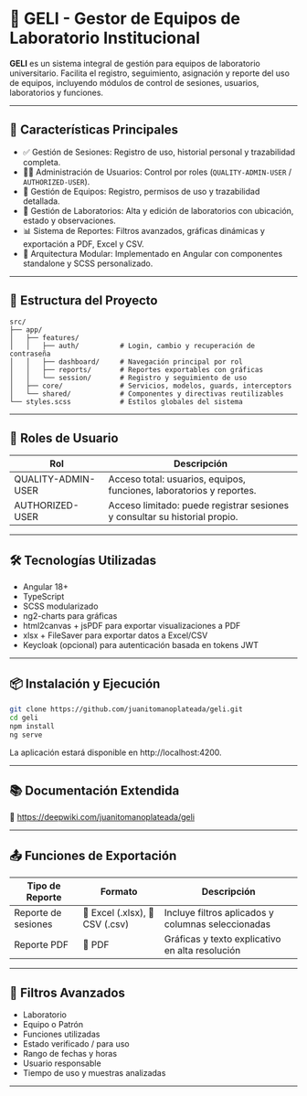 # 🚀 GELI - Gestor de Equipos de Laboratorio Institucional

**GELI** es un sistema integral de gestión para equipos de laboratorio universitario. Facilita el registro, seguimiento, asignación y reporte del uso de equipos, incluyendo módulos de control de sesiones, usuarios, laboratorios y funciones.

---

## 📌 Características Principales

- ✅ Gestión de Sesiones: Registro de uso, historial personal y trazabilidad completa.
- 🧑‍🔧 Administración de Usuarios: Control por roles (`QUALITY-ADMIN-USER` / `AUTHORIZED-USER`).
- 🧪 Gestión de Equipos: Registro, permisos de uso y trazabilidad detallada.
- 🏫 Gestión de Laboratorios: Alta y edición de laboratorios con ubicación, estado y observaciones.
- 📊 Sistema de Reportes: Filtros avanzados, gráficas dinámicas y exportación a PDF, Excel y CSV.
- 🧩 Arquitectura Modular: Implementado en Angular con componentes standalone y SCSS personalizado.

---

## 🧱 Estructura del Proyecto

```plaintext
src/
├── app/
│   ├── features/
│   │   ├── auth/          # Login, cambio y recuperación de contraseña
│   │   ├── dashboard/     # Navegación principal por rol
│   │   ├── reports/       # Reportes exportables con gráficas
│   │   └── session/       # Registro y seguimiento de uso
│   ├── core/              # Servicios, modelos, guards, interceptors
│   └── shared/            # Componentes y directivas reutilizables
└── styles.scss            # Estilos globales del sistema
```

---

## 👥 Roles de Usuario

| Rol                | Descripción                                                                 |
|--------------------|------------------------------------------------------------------------------|
| QUALITY-ADMIN-USER | Acceso total: usuarios, equipos, funciones, laboratorios y reportes.        |
| AUTHORIZED-USER    | Acceso limitado: puede registrar sesiones y consultar su historial propio.  |

---

## 🛠️ Tecnologías Utilizadas

- Angular 18+
- TypeScript
- SCSS modularizado
- ng2-charts para gráficas
- html2canvas + jsPDF para exportar visualizaciones a PDF
- xlsx + FileSaver para exportar datos a Excel/CSV
- Keycloak (opcional) para autenticación basada en tokens JWT

---

## 📦 Instalación y Ejecución

```bash
git clone https://github.com/juanitomanoplateada/geli.git
cd geli
npm install
ng serve
```

La aplicación estará disponible en http://localhost:4200.

---

## 📚 Documentación Extendida

🔗 https://deepwiki.com/juanitomanoplateada/geli

---

## 📤 Funciones de Exportación

| Tipo de Reporte     | Formato                          | Descripción                                           |
|---------------------|----------------------------------|-------------------------------------------------------|
| Reporte de sesiones | 📁 Excel (.xlsx), 📄 CSV (.csv)   | Incluye filtros aplicados y columnas seleccionadas    |
| Reporte PDF         | 📑 PDF                           | Gráficas y texto explicativo en alta resolución       |

---

## 🎯 Filtros Avanzados

- Laboratorio  
- Equipo o Patrón  
- Funciones utilizadas  
- Estado verificado / para uso  
- Rango de fechas y horas  
- Usuario responsable  
- Tiempo de uso y muestras analizadas  

---

